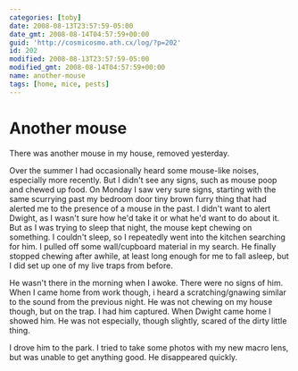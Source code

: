 ```yaml
---
categories: [toby]
date: 2008-08-13T23:57:59-05:00
date_gmt: 2008-08-14T04:57:59+00:00
guid: 'http://cosmicosmo.ath.cx/log/?p=202'
id: 202
modified: 2008-08-13T23:57:59-05:00
modified_gmt: 2008-08-14T04:57:59+00:00
name: another-mouse
tags: [home, mice, pests]
---
```


Another mouse
=============

There was another mouse in my house, removed yesterday.

Over the summer I had occasionally heard some mouse-like noises, especially more recently.  But I didn't see any signs, such as mouse poop and chewed up food.  On Monday I saw very sure signs, starting with the same scurrying past my bedroom door tiny brown furry thing that had alerted me to the presence of a mouse in the past.  I didn't want to alert Dwight, as I wasn't sure how he'd take it or what he'd want to do about it.  But as I was trying to sleep that night, the mouse kept chewing on something.  I couldn't sleep, so I repeatedly went into the kitchen searching for him.  I pulled off some wall/cupboard material in my search.  He finally stopped chewing after awhile, at least long enough for me to fall asleep, but I did set up one of my live traps from before.

He wasn't there  in the morning when I awoke.  There were no signs of him.  When I came home from work though, i heard a scratching/gnawing similar to the sound from the previous night.  He was not chewing on my house though, but on the trap.  I had him captured.   When Dwight came home I showed him.  He was not especially, though slightly, scared of the dirty little thing.

I drove him to the park.  I tried to take some photos with my new macro lens, but was unable to get anything good.  He disappeared quickly.

